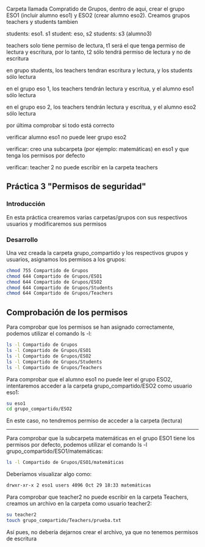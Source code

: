 Carpeta llamada Compratido de Grupos, dentro de aqui, crear el grupo ESO1 (incluir alumno eso1) y ESO2 (crear alumno eso2). Creamos grupos teachers y students tambien

students: eso1. s1
student: eso, s2
students: s3 (alumno3)

teachers solo tiene permiso de lectura, t1 será el que tenga permiso de lectura y escritura, por lo tanto, t2 sólo tendrá permiso de lectura y no de escritura

en grupo students, los teachers tendran escritura y lectura, y los students sólo lectura

en el grupo eso 1, los teachers tendrán lectura y escritua, y el alumno eso1 sólo lectura


en el grupo eso 2, los teachers tendrán lectura y escritua, y el alumno eso2 sólo lectura

por última comprobar si todo está correcto

verificar alumno eso1 no puede leer grupo eso2

verificar: creo una subcarpeta (por ejemplo: matemáticas) en eso1 y que tenga los permisos por defecto 

verificar: teacher 2 no puede escribir en la carpeta teachers


## Práctica 3 "Permisos de seguridad"

### Introducción

En esta práctica crearemos varias carpetas/grupos con sus respectivos usuarios y modificaremos sus permisos

### Desarrollo 

Una vez creada la carpeta grupo_compartido y los respectivos grupos y usuarios, asignamos los permisos a los grupos:
```bash
chmod 755 Compartido de Grupos
chmod 644 Compartido de Grupos/ESO1
chmod 644 Compartido de Grupos/ESO2
chmod 644 Compartido de Grupos/Students
chmod 644 Compartido de Grupos/Teachers
```

## Comprobación de los permisos

Para comprobar que los permisos se han asignado correctamente, podemos utilizar el comando ls -l:
```bash
ls -l Compartido de Grupos
ls -l Compartido de Grupos/ESO1
ls -l Compartido de Grupos/ESO2
ls -l Compartido de Grupos/Students
ls -l Compartido de Grupos/Teachers
```

Para comprobar que el alumno eso1 no puede leer el grupo ESO2, intentaremos acceder a la carpeta grupo_compartido/ESO2 como usuario eso1:
```bash
su eso1
cd grupo_compartido/ESO2
```
En este caso, no tendremos permiso de acceder a la carpeta (lectura)

---

Para comprobar que la subcarpeta matemáticas en el grupo ESO1 tiene los permisos por defecto, podemos utilizar el comando ls -l grupo_compartido/ESO1/matemáticas:
```bash
ls -l Compartido de Grupos/ESO1/matemáticas
```
Deberíamos visualizar algo como:
```bash
drwxr-xr-x 2 eso1 users 4096 Oct 29 18:33 matemáticas
```

Para comprobar que teacher2 no puede escribir en la carpeta Teachers, creamos un archivo en la carpeta como usuario teacher2:
```bash
su teacher2
touch grupo_compartido/Teachers/prueba.txt
```
Así pues, no debería dejarnos crear el archivo, ya que no tenemos permisos de escritura




